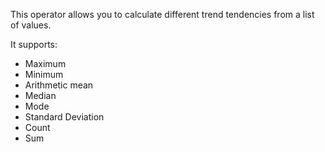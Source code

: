 This operator allows you to calculate different trend tendencies from a list of values.

It supports:

- Maximum
- Minimum
- Arithmetic mean
- Median
- Mode
- Standard Deviation
- Count
- Sum

